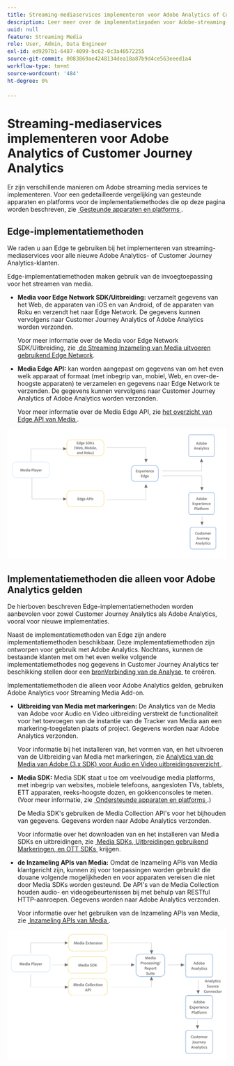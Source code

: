 ```yaml
---
title: Streaming-mediaservices implementeren voor Adobe Analytics of Customer Journey Analytics
description: Leer meer over de implementatiepaden voor Adobe-streaming-mediaservices.
uuid: null
feature: Streaming Media
role: User, Admin, Data Engineer
exl-id: ed9297b1-6487-4099-bc62-0c3a40572255
source-git-commit: 0083869ae4248134dea18a87b9d4ce563eeed1a4
workflow-type: tm+mt
source-wordcount: '484'
ht-degree: 0%

---
```


# Streaming-mediaservices implementeren voor Adobe Analytics of Customer Journey Analytics

Er zijn verschillende manieren om Adobe streaming media services te implementeren. Voor een gedetailleerde vergelijking van gesteunde apparaten en platforms voor de implementatiemethodes die op deze pagina worden beschreven, zie [&#x200B; Gesteunde apparaten en platforms &#x200B;](/help/getting-started/supported-devices.md).

## Edge-implementatiemethoden

We raden u aan Edge te gebruiken bij het implementeren van streaming-mediaservices voor alle nieuwe Adobe Analytics- of Customer Journey Analytics-klanten.

Edge-implementatiemethoden maken gebruik van de invoegtoepassing voor het streamen van media.

* **Media voor Edge Network SDK/Uitbreiding:** verzamelt gegevens van het Web, de apparaten van iOS en van Android, of de apparaten van Roku en verzendt het naar Edge Network. De gegevens kunnen vervolgens naar Customer Journey Analytics of Adobe Analytics worden verzonden.

  Voor meer informatie over de Media voor Edge Network SDK/Uitbreiding, zie [&#x200B; de Streaming Inzameling van Media uitvoeren gebruikend Edge Network &#x200B;](/help/implementation/edge/implementation-edge.md).

* **Media Edge API:** kan worden aangepast om gegevens van om het even welk apparaat of formaat (met inbegrip van, mobiel, Web, en over-de-hoogste apparaten) te verzamelen en gegevens naar Edge Network te verzenden. De gegevens kunnen vervolgens naar Customer Journey Analytics of Adobe Analytics worden verzonden.

  Voor meer informatie over de Media Edge API, zie [&#x200B; het overzicht van Edge API van Media &#x200B;](https://developer.adobe.com/cja-apis/docs/endpoints/media-edge/).

![&#x200B; het werkschema van CJA &#x200B;](assets/streaming-media-edge.png)

## Implementatiemethoden die alleen voor Adobe Analytics gelden

De hierboven beschreven Edge-implementatiemethoden worden aanbevolen voor zowel Customer Journey Analytics als Adobe Analytics, vooral voor nieuwe implementaties.

Naast de implementatiemethoden van Edge zijn andere implementatiemethoden beschikbaar. Deze implementatiemethoden zijn ontworpen voor gebruik met Adobe Analytics. Nochtans, kunnen de bestaande klanten met om het even welke volgende implementatiemethodes nog gegevens in Customer Journey Analytics ter beschikking stellen door een [&#x200B; bronVerbinding van de Analyse &#x200B;](https://experienceleague.adobe.com/docs/experience-platform/sources/ui-tutorials/create/adobe-applications/analytics.html?lang=nl-NL) te creëren.

Implementatiemethoden die alleen voor Adobe Analytics gelden, gebruiken Adobe Analytics voor Streaming Media Add-on.

* **Uitbreiding van Media met markeringen:** De Analytics van de Media van Adobe voor Audio en Video uitbreiding verstrekt de functionaliteit voor het toevoegen van de instantie van de Tracker van Media aan een markering-toegelaten plaats of project. Gegevens worden naar Adobe Analytics verzonden.

  Voor informatie bij het installeren van, het vormen van, en het uitvoeren van de Uitbreiding van Media met markeringen, zie [&#x200B; Analytics van de Media van Adobe (3.x SDK) voor Audio en Video uitbreidingsoverzicht &#x200B;](https://experienceleague.adobe.com/docs/experience-platform/tags/extensions/client/media-analytics-3x/overview.html?lang=nl-NL).

* **Media SDK:** Media SDK staat u toe om veelvoudige media platforms, met inbegrip van websites, mobiele telefoons, aangesloten TVs, tablets, ETT apparaten, reeks-hoogste dozen, en gokkenconsoles te meten. (Voor meer informatie, zie [&#x200B; Ondersteunde apparaten en platforms &#x200B;](/help/getting-started/supported-devices.md).)

  De Media SDK&#39;s gebruiken de Media Collection API&#39;s voor het bijhouden van gegevens. Gegevens worden naar Adobe Analytics verzonden.

  Voor informatie over het downloaden van en het installeren van Media SDKs en uitbreidingen, zie [&#x200B; Media SDKs, Uitbreidingen gebruikend Markeringen, en OTT SDKs &#x200B;](/help/getting-started/download-sdks.md) krijgen.

* **de Inzameling APIs van Media:** Omdat de Inzameling APIs van Media klantgericht zijn, kunnen zij voor toepassingen worden gebruikt die douane volgende mogelijkheden en voor apparaten vereisen die niet door Media SDKs worden gesteund. De API&#39;s van de Media Collection houden audio- en videogebeurtenissen bij met behulp van RESTful HTTP-aanroepen. Gegevens worden naar Adobe Analytics verzonden.

  Voor informatie over het gebruiken van de Inzameling APIs van Media, zie [&#x200B; Inzameling APIs van Media &#x200B;](media-collection-api/mc-api-overview.md).


![&#x200B; het werkschema van Analytics &#x200B;](assets/analytics-implementation.png)

<!--
(Not sure if we need the following paragraph and graphic. Paragraph is somewhat redundant with the intro paragraph of this article)
Choose the implementation method depending on the supported platforms. Some players are not supported by the Media SDKs or the Adobe Experience Platform Media Extensions. The Media Collection APIs provide a way to support those players. For information on supported devices, see [Supported devices and platforms](/help/getting-started/supported-devices.md).

![Media Flow](media-sdk/assets/choose-media-flow2.png)
-->
